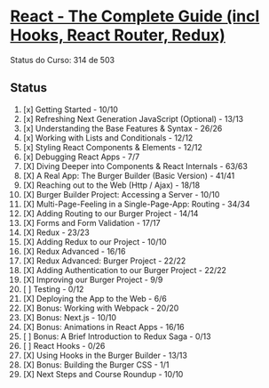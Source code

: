 # [React - The Complete Guide (incl Hooks, React Router, Redux)](https://www.udemy.com/react-the-complete-guide-incl-redux/)

Status do Curso: 314 de 503

## Status

1. [x] Getting Started - 10/10
2. [x] Refreshing Next Generation JavaScript (Optional) - 13/13
3. [x] Understanding the Base Features & Syntax - 26/26
4. [x] Working with Lists and Conditionals - 12/12
5. [x] Styling React Components & Elements - 12/12
6. [x] Debugging React Apps - 7/7
7. [X] Diving Deeper into Components & React Internals - 63/63
8. [X] A Real App: The Burger Builder (Basic Version) - 41/41
9. [X] Reaching out to the Web (Http / Ajax) - 18/18
10. [X] Burger Builder Project: Accessing a Server - 10/10
11. [X] Multi-Page-Feeling in a Single-Page-App: Routing - 34/34
12. [X] Adding Routing to our Burger Project - 14/14
13. [X] Forms and Form Validation - 17/17
14. [X] Redux - 23/23
15. [X] Adding Redux to our Project - 10/10
16. [X] Redux Advanced - 16/16
17. [X] Redux Advanced: Burger Project - 22/22
18. [X] Adding Authentication to our Burger Project - 22/22
19. [X] Improving our Burger Project - 9/9
20. [ ] Testing - 0/12
21. [X] Deploying the App to the Web - 6/6
22. [X] Bonus: Working with Webpack - 20/20
23. [X] Bonus: Next.js - 10/10
24. [X] Bonus: Animations in React Apps - 16/16
25. [ ] Bonus: A Brief Introduction to Redux Saga - 0/13
26. [ ] React Hooks - 0/26
27. [X] Using Hooks in the Burger Builder - 13/13
28. [X] Bonus: Building the Burger CSS - 1/1
29. [X] Next Steps and Course Roundup - 10/10
